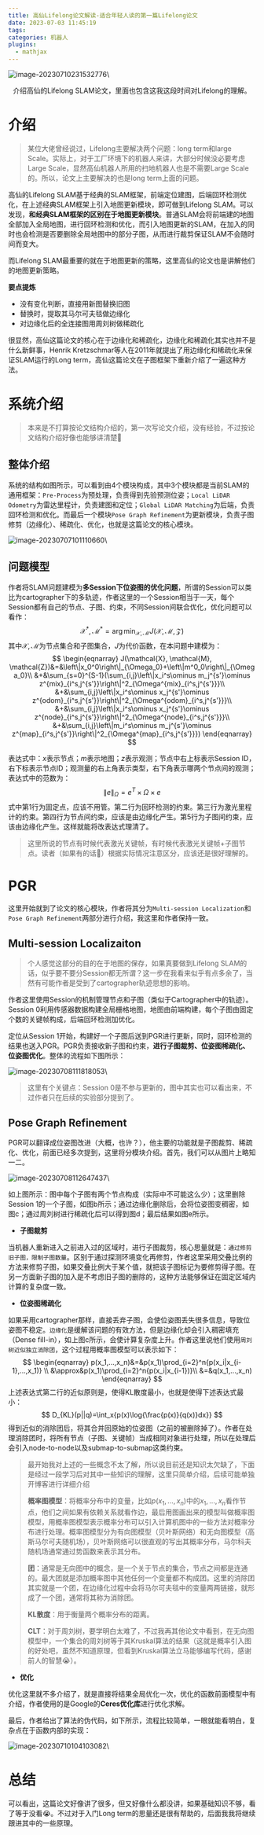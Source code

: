 ```yaml
---
title: 高仙Lifelong论文解读-适合年轻人读的第一篇Lifelong论文
date: 2023-07-03 11:45:19
tags:
categories: 机器人
plugins:
  - mathjax
---
```


![image-20230710231532776](https://pic-1302177449.cos.ap-chongqing.myqcloud.com/blog_picimage-20230710231532776.png)\

<p align="center">
    介绍高仙的Lifelong SLAM论文，里面也包含这我这段时间对Lifelong的理解。
</p>

<!--more-->

# 介绍

> 某位大佬曾经说过，Lifelong主要解决两个问题：long term和large Scale。实际上，对于工厂环境下的机器人来讲，大部分时候没必要考虑Large Scale，显然高仙机器人所用的扫地机器人也是不需要Large Scale的。所以，论文上主要解决的也是long term上面的问题。

高仙的Lifelong SLAM基于经典的SLAM框架，前端定位建图，后端回环检测优化，在上述经典SLAM框架上引入地图更新模块，即可做到Lifelong SLAM。可以发现，**和经典SLAM框架的区别在于地图更新模块**。普通SLAM会将前端建的地图全部加入全局地图，进行回环检测和优化，而引入地图更新的SLAM，在加入的同时也会检测是否要删除全局地图中的部分子图，从而进行裁剪保证SLAM不会随时间而变大。

而Lifelong SLAM最重要的就在于地图更新的策略，这里高仙的论文也是讲解他们的地图更新策略。

**要点提炼**

* 没有变化判断，直接用新图替换旧图
* 替换时，提取其马尔可夫毯做边缘化
* 对边缘化后的全连接图用周刘树做稀疏化

很显然，高仙这篇论文的核心在于边缘化和稀疏化，边缘化和稀疏化其实也并不是什么新鲜事，Henrik Kretzschmar等人在2011年就提出了用边缘化和稀疏化来保证SLAM运行的Long term，高仙这篇论文在子图框架下重新介绍了一遍这种方法。

# 系统介绍

> 本来是不打算按论文结构介绍的，第一次写论文介绍，没有经验，不过按论文结构介绍好像也能够讲清楚🥺

## 整体介绍

系统的结构如图所示，可以看到由4个模块构成，其中3个模块都是当前SLAM的通用框架：`Pre-Process`为预处理，负责得到先验预测位姿；`Local LiDAR Odometry`为雷达里程计，负责建图和定位；`Global LiDAR Matching`为后端，负责回环检测和优化。而最后一个模块`Pose Graph Refinement`为更新模块，负责子图修剪（边缘化）、稀疏化、优化，也就是这篇论文的核心模块。

![image-20230707101110660](https://pic-1302177449.cos.ap-chongqing.myqcloud.com/blog_pic/image-20230707101110660.png)\

## 问题模型

作者将SLAM问题建模为**多Session下位姿图的优化问题**，所谓的Session可以类比为cartographer下的多轨迹，作者这里的一个Session相当于一天，每个Session都有自己的节点、子图、约束，不同Session间联合优化，优化问题可以看作：
$$
\mathcal{X}^*,\mathcal{M}^*=\arg\min_{\mathcal{X},\mathcal{M}}J(\mathcal{X}, \mathcal{M}, \mathcal{Z})
$$
其中$\mathcal{X},\mathcal{M}$为节点集合和子图集合，$J$为代价函数，在本问题中建模为：
$$
\begin{eqnarray}
J(\mathcal{X}, \mathcal{M}, \mathcal{Z})&=&\left\|x_0^0\right\|_{\Omega_0}+\left\|m^0_0\right\|_{\Omega_0}\\
&+&\sum_{s=0}^{S-1}(\sum_{i,j}\left\|x_i^s\ominus m_j^{s'}\ominus z^{mix}_{i^s,j^{s'}}\right\|^2_{\Omega^{mix}_{i^s,j^{s'}}}\\
&+&\sum_{i,j}\left\|x_i^s\ominus x_j^{s'}\ominus z^{odom}_{i^s,j^{s'}}\right\|^2_{\Omega^{odom}_{i^s,j^{s'}}}\\
&+&\sum_{i,j}\left\|x_i^s\ominus x_j^{s'}\ominus z^{node}_{i^s,j^{s'}}\right\|^2_{\Omega^{node}_{i^s,j^{s'}}}\\
&+&\sum_{i,j}\left\|m_i^s\ominus m_j^{s'}\ominus z^{map}_{i^s,j^{s'}}\right\|^2_{\Omega^{map}_{i^s,j^{s'}}})
\end{eqnarray}
$$

表达式中：$x$表示节点；$m$表示地图；$z$表示观测；节点中右上标表示Session ID，右下标表示节点ID；观测量的右上角表示类型，右下角表示哪两个节点间的观测；表达式中的范数为：
$$
\left\|e\right\|_\Omega=e^T\times\Omega\times e
$$
式中第1行为固定点，应该不用管。第二行为回环检测的约束。第三行为激光里程计的约束。第四行为节点间约束，应该是由边缘化产生。第5行为子图间约束，应该由边缘化产生。这样就能将改表达式理清了。

> 这里所说的节点有时候代表激光关键帧，有时候代表激光关键帧+子图节点。读者（如果有的话🥺）根据实际情况注意区分，应该还是很好理解的。

# PGR

这里开始就到了论文的核心模块，作者将其分为`Multi-session Localization`和`Pose Graph Refinement`两部分进行介绍，我这里和作者保持一致。

## Multi-session Localizaiton

> 个人感觉这部分的目的在于地图的保存，如果真要做到Lifelong SLAM的话，似乎要不要分Session都无所谓？这一步在我看来似乎有点多余了，当然有可能作者是受到了cartographer轨迹思想的影响。

作者这里使用Session的机制管理节点和子图（类似于Cartographer中的轨迹）。Session 0利用传感器数据构建全局栅格地图，地图由前端构建，每个子图由固定个数的关键帧构成，后端回环检测加优化。

定位从Session 1开始，构建好一个子图后送到PGR进行更新，同时，回环检测的结果也送入PGR。PGR负责接收新子图和约束，**进行子图裁剪、位姿图稀疏化、位姿图优化**。整体的流程如下图所示：

![image-20230708111818053](https://pic-1302177449.cos.ap-chongqing.myqcloud.com/blog_pic/image-20230708111818053.png)\

> 这里有个关键点：Session 0是不参与更新的，图中其实也可以看出来，不过作者只在后续的实验部分提到了。

## Pose Graph Refinement

PGR可以翻译成位姿图改进（大概，也许？），他主要的功能就是子图裁剪、稀疏化、优化，前面已经多次提到，这里将分模块介绍。首先，我们可以从图片上略知一二。

![image-20230708112647437](https://pic-1302177449.cos.ap-chongqing.myqcloud.com/blog_pic/image-20230708112647437.png)\

如上图所示：图中每个子图有两个节点构成（实际中不可能这么少）；这里删除Session 1的一个子图，如图b所示；通过边缘化删除后，会将位姿图变稠密，如图c；通过周刘树进行稀疏化后可以得到图d；最后结果如图e所示。

* **子图裁剪**

当机器人重新进入之前进入过的区域时，进行子图裁剪，核心思量就是：`通过修剪旧子图，限制子图数量`。区别于通过探测环境变化再修剪，作者这里采用交叠比例的方法来修剪子图，如果交叠比例大于某个值，就把该子图标记为要修剪得子图。在另一方面新子图的加入是不考虑旧子图的删除的，这种方法能够保证在固定区域内计算的复杂度一致。

* **位姿图稀疏化**

如果采用cartographer那样，直接丢弃子图，会使位姿图丢失很多信息，导致位姿图不稳定。`边缘化`是缓解该问题的有效方法，但是边缘化却会引入稠密填充（Dense fill-in），如上图c所示，会使计算复杂度上升。作者这里说他们使用`周刘树近似独立消除团`，这个过程用概率图模型可以表示如下：
$$
\begin{eqnarray}
p(x_1,...,x_n)&=&p(x_1)\prod_{i=2}^n{p(x_i|x_{i-1},...,x_1)} \\
&\approx&p(x_1)\prod_{i=2}^n{p(x_i|x_{i-1})}\\
&=&q(x_1,...,x_n)
\end{eqnarray}
$$
上述表达式第二行的近似原则是，使得KL散度最小，也就是使得下述表达式最小：
$$
D_{KL}(p||q)=\int_x{p(x)\log{\frac{p(x)}{q(x)}dx}}
$$
得到近似的消除团后，将其合并回原始的位姿图（之前的被删除掉了）。作者在处理消除团时，将所有节点（子图、关键帧）当成相同对象进行处理，所以在处理后会引入node-to-node以及submap-to-submap这类约束。

> 最开始我对上述的一些概念不太了解，所以说目前还是知识太欠缺了，下面是经过一段学习后对其中一些知识的理解，这里只简单介绍，后续可能单独开博客进行详细介绍
>
> **概率图模型**：将概率分布中的变量，比如$p(x_1,...,x_n)$中的$x_1,...,x_n$看作节点，他们之间如果有依赖关系就看作边，最后用图画出来的模型叫做概率图模型，用概率图模型表示概率分布可以引入计算机图中的一些方法对概率分布进行处理。概率图模型分为有向图模型（贝叶斯网络）和无向图模型（高斯马尔可夫随机场），贝叶斯网络可以很直观的写出其概率分布，马尔科夫随机场通常通过势函数来表示其分布。
>
> **团**：通常是无向图中的概念，是一个关于节点的集合，节点之间都是连通的。最大团就是添加概率图中其他任何一个变量都不构成团。这里的消除团其实就是一个团，在边缘化过程中会将马尔可夫毯中的变量两两链接，就形成了一个团，通常将其称为消除团。
>
> **KL散度**：用于衡量两个概率分布的距离。
>
> **CLT**：对于周刘树，要学明白太难了，不过我再其他论文中看到，在无向图模型中，一个集合的周刘树等于其Kruskal算法的结果（这就是概率引入图的好处吧，虽然不知道原理，但看到Kruskal算法立马能够编写代码，感谢前人的智慧😭）。

* **优化**

优化这里就不多介绍了，就是直接将结果全局优化一次，优化的函数前面模型中有介绍，作者使用的是Google的**Ceres优化库**进行优化求解。

最后，作者给出了算法的伪代码，如下所示，流程比较简单，一眼就能看明白，复杂点在于函数内部的实现：

![image-20230710104103082](https://pic-1302177449.cos.ap-chongqing.myqcloud.com/blog_pic/image-20230710104103082.png)\

# 总结

可以看出，这篇论文好像讲了很多，但又好像什么都没讲，如果基础知识不够，看了等于没看😭。不过对于入门Long term的思量还是很有帮助的，后面我我将继续跟进其中的一些原理。


